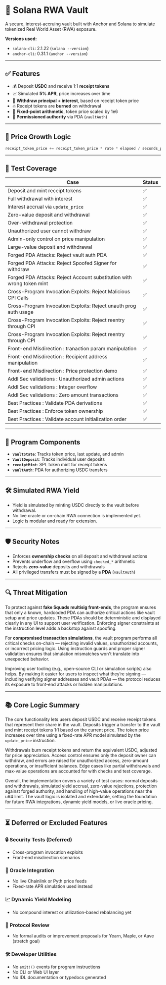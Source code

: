 # 🔐 Solana RWA Vault

A secure, interest-accruing vault built with Anchor and Solana to simulate tokenized Real World Asset (RWA) exposure.

**Versions used:**
- `solana-cli`: 2.1.22 (`solana --version`)
- `anchor-cli`: 0.31.1 (`anchor --version`)

---

## ✅ Features

- 💰 Deposit **USDC** and receive 1:1 **receipt tokens**
- 📈 Simulated **5% APR**, price increases over time
- 🏦 **Withdraw principal + interest**, based on receipt token price
- 🔥 Receipt tokens are **burned** on withdrawal
- 🧮 **Fixed-point arithmetic**, token price scaled by 1e6
- 🔐 **Permissioned authority** via PDA (`vaultAuth`)

---

## 💸 Price Growth Logic

```rust
receipt_token_price += receipt_token_price * rate * elapsed / seconds_per_year;
```

---

## 🧪 Test Coverage

| Case                                                                  | Status |
|-----------------------------------------------------------------------|--------|
| Deposit and mint receipt tokens                                       | ✅     |
| Full withdrawal with interest                                         | ✅     |
| Interest accrual via `update_price`                                   | ✅     |
| Zero-value deposit and withdrawal                                     | ✅     |
| Over-withdrawal protection                                            | ✅     |
| Unauthorized user cannot withdraw                                     | ✅     |
| Admin-only control on price manipulation                              | ✅     |
| Large-value deposit and withdrawal                                    | ✅     |
| Forged PDA Attacks: Reject vault auth PDA                             | ✅     |
| Forged PDA Attacks: Reject Spoofed Signer for withdraw                | ✅     |
| Forged PDA Attacks: Reject Account substitution with wrong token mint | ✅     |
| Cross-Program Invocation Exploits: Reject Malicious CPI Calls         | ✅     |
| Cross-Program Invocation Exploits: Reject unauth prog auth usage      | ✅     |
| Cross-Program Invocation Exploits: Reject reentry through CPI         | ✅     |
| Cross-Program Invocation Exploits: Reject reentry through CPI         | ✅     |
| Front-end Misdirection : tranaction param manipulation                | ✅     |
| Front-end Misdirection : Recipient address manipulation               | ✅     |
| Front-end Misdirection : Price protection   demo                      | ✅     |
| Addl Sec validations : Unauthorized admin actions                     | ✅     |
| Addl Sec validations : Integer overflow                               | ✅     |
| Addl Sec validations : Zero amount transactions                       | ✅     |
| Best Practices : Validate PDA derivations                             | ✅     |
| Best Practices : Enforce token ownership                              | ✅     |
| Best Practices : Validate account initialization order                | ✅     |


---

## 🧱 Program Components

- **`VaultState`**: Tracks token price, last update, and admin
- **`VaultDeposit`**: Tracks individual user deposits
- **`receiptMint`**: SPL token mint for receipt tokens
- **`vaultAuth`**: PDA for authorizing USDC transfers

---

## 🛠 Simulated RWA Yield

- Yield is simulated by minting USDC directly to the vault before withdrawal.
- No live oracle or on-chain RWA connection is implemented yet.
- Logic is modular and ready for extension.

---

## 🛡 Security Notes

- Enforces **ownership checks** on all deposit and withdrawal actions
- Prevents underflow and overflow using `checked_*` arithmetic
- Rejects **zero-value** deposits and withdrawals
- All privileged transfers must be signed by a **PDA** (`vaultAuth`)

---

## 🔍 Threat Mitigation

To protect against **fake Squads multisig front-ends**, the program ensures that only a known, hardcoded PDA can authorize critical actions like vault setup and price updates. These PDAs should be deterministic and displayed clearly in any UI to support user verification. Enforcing signer constraints at the instruction level adds a backstop against spoofing.

For **compromised transaction simulations**, the vault program performs all critical checks on-chain — rejecting invalid values, unauthorized accounts, or incorrect pricing logic. Using instruction guards and proper signer validation ensures that simulation mismatches won't translate into unexpected behavior.

Improving user tooling (e.g., open-source CLI or simulation scripts) also helps. By making it easier for users to inspect what they’re signing — including verifying signer addresses and vault PDAs — the protocol reduces its exposure to front-end attacks or hidden manipulations.

---

## 📚 Core Logic Summary

The core functionality lets users deposit USDC and receive receipt tokens that represent their share in the vault. Deposits trigger a transfer to the vault and mint receipt tokens 1:1 based on the current price. The token price increases over time using a fixed-rate APR model simulated by the `update_price` instruction.

Withdrawals burn receipt tokens and return the equivalent USDC, adjusted for price appreciation. Access control ensures only the deposit owner can withdraw, and errors are raised for unauthorized access, zero-amount operations, or insufficient balances. Edge cases like partial withdrawals and max-value operations are accounted for with checks and test coverage.

Overall, the implementation covers a variety of test cases: normal deposits and withdrawals, simulated yield accrual, zero-value rejections, protection against forged authority, and handling of high-value operations near the u64 limit. The vault logic is isolated and extendable, setting the foundation for future RWA integrations, dynamic yield models, or live oracle pricing.

---

## ⏳ Deferred or Excluded Features

### 🔒 Security Tests (Deferred)
- Cross-program invocation exploits
- Front-end misdirection scenarios

### 📡 Oracle Integration
- No live Chainlink or Pyth price feeds
- Fixed-rate APR simulation used instead

### 📈 Dynamic Yield Modeling
- No compound interest or utilization-based rebalancing yet

### 🧪 Protocol Review
- No formal audits or improvement proposals for Yearn, Maple, or Aave (stretch goal)

### 🛠 Developer Utilities
- No `emit!()` events for program instructions
- No CLI or Web UI layer
- No IDL documentation or typedocs generated
